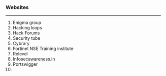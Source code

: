 ### Websites

---

1. Enigma group
2. Hacking loops
3. Hack Forums
4. Security tube
5. Cybrary
6. Fortinet NSE Training institute
7. Relevel
8. Infosecawareness.in
9. Portswigger
10. 
